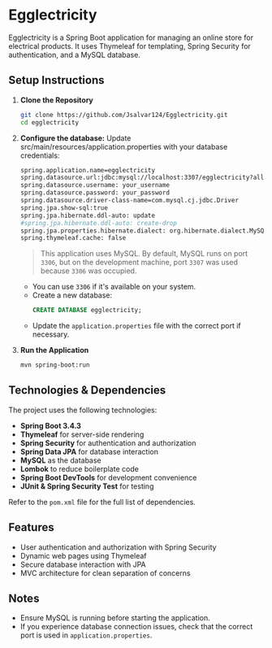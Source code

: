 # Egglectricity

Egglectricity is a Spring Boot application for managing an online store for electrical products. It uses Thymeleaf for templating, Spring Security for authentication, and a MySQL database.

## Setup Instructions

1. **Clone the Repository**
   ```sh
   git clone https://github.com/Jsalvar124/Egglectricity.git
   cd egglectricity
   ```

2. **Configure the database:**
   Update src/main/resources/application.properties with your database credentials:
   ```sh
   spring.application.name=egglectricity
   spring.datasource.url:jdbc:mysql://localhost:3307/egglectricity?allowPublicKeyRetrieval=true&useSSL=false&useTimezone=true&serverTimezone=GMT&characterEncoding=UTF-8
   spring.datasource.username: your_username
   spring.datasource.password: your_password
   spring.datasource.driver-class-name=com.mysql.cj.jdbc.Driver
   spring.jpa.show-sql:true
   spring.jpa.hibernate.ddl-auto: update
   #spring.jpa.hibernate.ddl-auto: create-drop
   spring.jpa.properties.hibernate.dialect: org.hibernate.dialect.MySQLDialect
   spring.thymeleaf.cache: false
   ```
   > This application uses MySQL. By default, MySQL runs on port `3306`, but on the development machine, port `3307` was used because `3306` was occupied.
   - You can use `3306` if it's available on your system.
   - Create a new database:
     ```sql
     CREATE DATABASE egglectricity;
     ```
   - Update the `application.properties` file with the correct port if necessary.

4. **Run the Application**
   ```sh
   mvn spring-boot:run
   ```

## Technologies & Dependencies

The project uses the following technologies:

- **Spring Boot 3.4.3**
- **Thymeleaf** for server-side rendering
- **Spring Security** for authentication and authorization
- **Spring Data JPA** for database interaction
- **MySQL** as the database
- **Lombok** to reduce boilerplate code
- **Spring Boot DevTools** for development convenience
- **JUnit & Spring Security Test** for testing

Refer to the `pom.xml` file for the full list of dependencies.

## Features
- User authentication and authorization with Spring Security
- Dynamic web pages using Thymeleaf
- Secure database interaction with JPA
- MVC architecture for clean separation of concerns

## Notes
- Ensure MySQL is running before starting the application.
- If you experience database connection issues, check that the correct port is used in `application.properties`.


